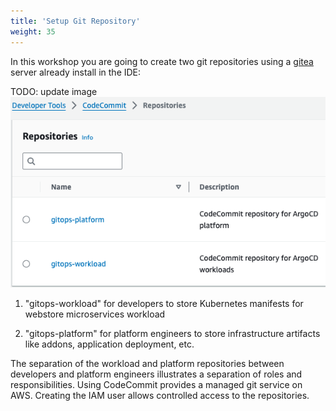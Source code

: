 ```yaml
---
title: 'Setup Git Repository'
weight: 35
---
```


In this workshop you are going to create two git repositories using a [gitea](https://github.com/go-gitea/gitea) server already install in the IDE:

TODO: update image
![CodeCommit Repository](/static/images/codecommit_repos.png)

1. "gitops-workload" for developers to store Kubernetes manifests for webstore microservices workload

2. "gitops-platform" for platform engineers to store infrastructure artifacts like addons, application deployment, etc.

The separation of the workload and platform repositories between developers and platform engineers illustrates a separation of roles and responsibilities. Using CodeCommit provides a managed git service on AWS. Creating the IAM user allows controlled access to the repositories.

